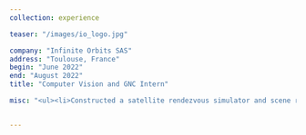 ```yaml
---
collection: experience

teaser: "/images/io_logo.jpg"

company: "Infinite Orbits SAS"
address: "Toulouse, France"
begin: "June 2022"
end: "August 2022"
title: "Computer Vision and GNC Intern"

misc: "<ul><li>Constructed a satellite rendezvous simulator and scene renderer based on Unreal Engine 5 to create images for training and validating neural networks for spaceborne computer vision</li></ul>"


---
```

